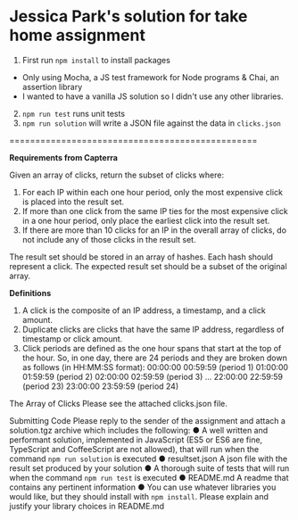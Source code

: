 # Jessica Park's solution for take home assignment

1. First run `npm install` to install packages
  * Only using Mocha, a JS test framework for Node programs & Chai, an assertion library
  * I wanted to have a vanilla JS solution so I didn't use any other libraries.
2. `npm run test` runs unit tests
3. `npm run solution` will write a JSON file against the data in `clicks.json`

================================================

**Requirements from Capterra**

Given an array of clicks, return the subset of clicks where:

1. For each IP within each one hour period, only the most expensive click is placed into the result set.
2. If more than one click from the same IP ties for the most expensive click in a one hour period, only place the earliest click into the result set.
3. If there are more than 10 clicks for an IP in the overall array of clicks, do not include any of those clicks in the result set.

The result set should be stored in an array of hashes. Each hash should represent a click. The expected result set should be a subset of the original array.

**Definitions**
1. A click is the composite of an IP address, a timestamp, and a click amount.
2. Duplicate clicks are clicks that have the same IP address, regardless of timestamp or
click amount.
3. Click periods are defined as the one hour spans that start at the top of the hour. So, in
one day, there are 24 periods and they are broken down as follows (in HH:MM:SS format):
00:00:00 00:59:59 (period 1) 01:00:00 01:59:59 (period 2) 02:00:00 02:59:59 (period 3) ...
22:00:00 22:59:59 (period 23) 23:00:00 23:59:59 (period 24)

The Array of Clicks Please see the attached clicks.json file.

Submitting Code
Please reply to the sender of the assignment and attach a solution.tgz archive which includes the following:
● A well written and performant solution, implemented in JavaScript (ES5 or ES6 are fine, TypeScript and CoffeeScript are not allowed), that will run when the command `npm run solution` is executed
● resultset.json A json file with the result set produced by your solution
● A thorough suite of tests that will run when the command `npm run test` is executed
● README.md A readme that contains any pertinent information
● You can use whatever libraries you would like, but they should install with `npm install`.
Please explain and justify your library choices in README.md